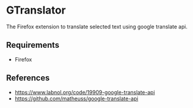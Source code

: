 # GTranslator

The Firefox extension to translate selected text using google translate api.

## Requirements

- Firefox

## References

- https://www.labnol.org/code/19909-google-translate-api
- https://github.com/matheuss/google-translate-api
